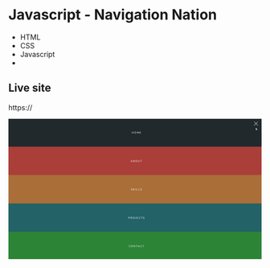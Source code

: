 # Javascript - Navigation Nation

* HTML
* CSS
* Javascript
* 


## Live site
https://

[![Screenshot](screenshot.png)](https://)
